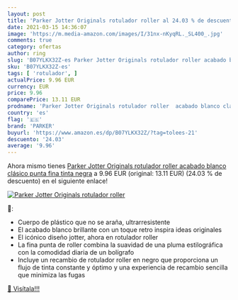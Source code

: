 ```yaml
---
layout: post
title: 'Parker Jotter Originals rotulador roller al 24.03 % de descuento'
date: 2021-03-15 14:36:07
image: 'https://m.media-amazon.com/images/I/31nx-nKyqRL._SL400_.jpg'
comments: true
category: ofertas
author: ring
slug: 'B07YLKX32Z-es Parker Jotter Originals rotulador roller acabado blanco...'
sku: 'B07YLKX32Z-es'
tags: [ 'rotulador', ]
actualPrice: 9.96 EUR
currency: EUR
price: 9.96
comparePrice: 13.11 EUR
prodname: 'Parker Jotter Originals rotulador roller  acabado blanco clásico  punta fina  tinta negra'
country: 'es'
flag: '🇪🇸'
brand: 'PARKER'
buyurl: 'https://www.amazon.es/dp/B07YLKX32Z/?tag=tolees-21'
descuento: '24.03'
average: '9.96'
---
```


Ahora mismo tienes [Parker Jotter Originals rotulador roller  acabado blanco clásico  punta fina  tinta negra](https://www.amazon.es/dp/B07YLKX32Z/?tag=tolees-21) a 9.96 EUR (original: 13.11 EUR) (24.03 %  de descuento) en el siguiente enlace!

[![Parker Jotter Originals rotulador roller](https://m.media-amazon.com/images/I/31nx-nKyqRL._SL400_.jpg)](https://www.amazon.es/dp/B07YLKX32Z/?tag=tolees-21)

🔎:

- Cuerpo de plástico que no se araña, ultrarresistente
- El acabado blanco brillante con un toque retro inspira ideas originales
- El icónico diseño jotter, ahora en rotulador roller
- La fina punta de roller combina la suavidad de una pluma estilográfica con la comodidad diaria de un bolígrafo
- Incluye un recambio de rotulador roller en negro que proporciona un flujo de tinta constante y óptimo y una experiencia de recambio sencilla que minimiza las fugas

[🛒 Visítala!!!](https://www.amazon.es/dp/B07YLKX32Z/?tag=tolees-21)
